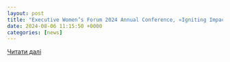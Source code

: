 ```yaml
---
layout: post
title: "Executive Women’s Forum 2024 Annual Conference, «Igniting Impact: Cyber, Privacy, Risk, and Leadership for Good»"
date: 2024-08-06 11:15:50 +0000
categories: [news]
---
```


[Читати далі](https://www.wjbf.com/business/press-releases/ein-presswire/733121301/executive-womens-forum-2024-annual-conference-igniting-impact-cyber-privacy-risk-and-leadership-for-good)
